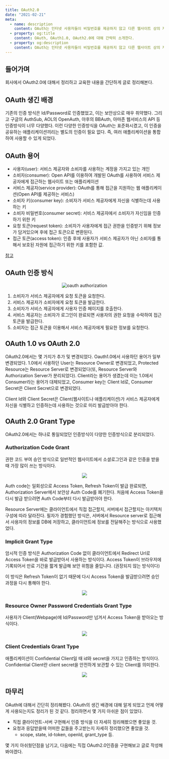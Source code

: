 ```yaml
---
title: OAuth2.0
date: "2021-02-21"
meta:
  - name: description
    content: OAuth는 인터넷 사용자들이 비밀번호를 제공하지 않고 다른 웹사이트 상의 자신들의 정보에 대해 웹사이트나 애플리케이션의 접근 권한을 부여할 수 있는 공통적인 수단으로서 사용되는, 접근 위임을 위한 개방형 표준이다.
  - property: og:title
    content: OAuth, OAuth1.0, OAuth2.0에 대해 간략히 소개한다.
  - property: og:description
    content: OAuth는 인터넷 사용자들이 비밀번호를 제공하지 않고 다른 웹사이트 상의 자신들의 정보에 대해 웹사이트나 애플리케이션의 접근 권한을 부여할 수 있는 공통적인 수단으로서 사용되는, 접근 위임을 위한 개방형 표준이다.
---
```


<h2 id="second-heading">들어가며</h2>

회사에서 OAuth2.0에 대해서 정리하고 교육한 내용을 간단하게 글로 정리해본다.

## OAuth 생긴 배경

기존의 인증 방식은 Id/Password로 인증했었고, 이는 보안상으로 매우 취약했다. 그리고 구글의 AuthSub, AOL의 OpenAuth, 야후의 BBAuth, 아마존 웹서비스의 API 등 인증방식이 너무 다양했다. 이런 다양한 인증방식을 OAuth는 표준화시켰고, 이 인증을 공유하는 애플리케이션끼리는 별도의 인증이 필요 없다. 즉, 여러 애플리케이션을 통합하여 사용할 수 있게 되었다.

## OAuth 용어

- 사용자(user): 서비스 제공자와 소비자를 사용하는 계정을 가지고 있는 개인
- 소비자(consumer): Open API를 이용하여 개발된 OAuth를 사용하여 서비스 제공자에게 접근하는 웹사이트 또는 애플리케이션
- 서비스 제공자(service provider): OAuth를 통해 접근을 지원하는 웹 애플리케이션(Open API를 제공하는 서비스)
- 소비자 키(consumer key): 소비자가 서비스 제공자에게 자신을 식별하는데 사용하는 키
- 소비자 비밀번호(consumer secret): 서비스 제공자에서 소비자가 자신임을 인증하기 위한 키
- 요청 토큰(request token): 소비자가 사용자에게 접근 권한을 인증받기 위해 정보가 담겨있으며 후에 접근 토큰으로 변환된다.
- 접근 토큰(access token): 인증 후에 사용자가 서비스 제공자가 아닌 소비자를 통해서 보호된 자원에 접근하기 위한 키를 포함한 값.

[참고](https://ko.wikipedia.org/wiki/OAuth)

## OAuth 인증 방식

  <center>
    <figure>
      <img src="https://user-images.githubusercontent.com/22426851/108617680-ccb21180-745b-11eb-8acf-18db66ca1a17.png" alt="oauth authorization">
    </figure>
  </center>

1. 소비자가 서비스 제공자에게 요청 토큰을 요청한다.
2. 서비스 제공자가 소비자에게 요청 토큰을 발급한다.
3. 소비자가 서비스 제공자에게 사용자 인증 페이지를 호출한다.
4. 서비스 제공자는 소비자가 로그인이 완료되면 사용자의 권한 요청을 수락하여 접근 토큰을 발급한다.
5. 소비자는 접근 토큰을 이용해서 서비스 제공자에게 필요한 정보를 요청한다.

## OAuth 1.0 vs OAuth 2.0

OAuth2.0에서는 몇 가지가 추가 및 변경되었다.
Oauth1.0에서 사용하던 용어가 일부 변경되었다. 1.0에서 사용하던 User는 Resource Owner로 변경되었고, Protected Resource는 Resource Server로 변경되었다(또, Resource Server와 Authorization Server가 분리되었다). Client라는 용어가 생겼는데 이는 1.0에서 Consumer라는 용어가 대체되었고, Consumer key는 Client Id로, Consumer Secret은 Client Secret으로 변경되었다.

Client Id와 Client Secret은 Client(웹사이트나 애플리케이션)가 서비스 제공자에게 자신을 식별하고 인증하는데 사용하는 것으로 미리 발급받아야 한다.

## OAuth 2.0 Grant Type

OAuth2.0에서는 하나로 통일되었던 인증방식이 다양한 인증방식으로 분리되었다.

### Authorization Code Grant

권한 코드 부여 승인 방식으로 일반적인 웹사이트에서 소셜로그인과 같은 인증을 받을 때 가장 많이 쓰는 방식이다.

  <center>
    <figure>
      <img src="https://user-images.githubusercontent.com/22426851/108618270-1bfa4100-7460-11eb-9877-34e4af38997f.png">
    </figure>
  </center>

Auth code는 일회성으로 Access Token, Refresh Token이 발급 완료되면, Authorization Server에서 보안상 Auth Code를 폐기한다. 처음에 Access Token을 다시 발급 받으려면 Auth Code부터 다시 발급받아야 한다.

Resource Server에는 클라이언트에서 직접 접근할지, 서버에서 접근할지는 아키텍처 구성에 따라 달라진다.
필자가 경험했던 방식은, 서버에서 Resource server로 접근해서 사용자의 정보를 DB에 저장하고, 클라이언트에 정보를 전달해주는 방식으로 사용했었다.

### Implicit Grant Type

암시적 인증 방식은 Authorization Code 없이 클라이언트에서 Redirect Url로 Access Token을 바로 발급받아서 사용하는 방식이다. Access Token이 브라우저에 기록되어서 만료 기간을 짧게 발급해 보안 위험을 줄입니다. (권장되지 않는 방식이다)

이 방식은 Refresh Token이 없기 때문에 다시 Access Token을 발급받으려면 승인 과정을 다시 통해야 한다.

  <center>
    <figure>
      <img src="https://user-images.githubusercontent.com/22426851/108618581-ac398580-7462-11eb-9043-77e556e23ca3.png">
    </figure>
  </center>

### Resource Owner Password Credentials Grant Type

사용자가 Client(Webpage)에 Id/Password만 넘겨서 Access Token을 받아오는 방식이다.

<center>
    <figure>
      <img src="https://user-images.githubusercontent.com/22426851/108618766-13a40500-7464-11eb-8735-248cb9ffcf24.png">
    </figure>
  </center>

### Client Credentials Grant Type

애플리케이션이 Confidential Client일 때 id와 secret을 가지고 인증하는 방식이다.  
Confidential Client란 client secret을 안전하게 보관할 수 있는 Client를 의미한다.

<center>
    <figure>
      <img src="https://user-images.githubusercontent.com/22426851/108618819-79908c80-7464-11eb-838d-79a738eb3a7e.png">
    </figure>
  </center>

## 마무리

OAuth에 대해서 간단히 정리해봤다. OAuth의 생긴 배경에 대해 알게 되었고 언제 어떻게 사용되는지도 정리가 된 것 같다. 정리하면서 몇 가지 아쉬운 점이 있었다.

- 직접 클라이언트-서버 구현해서 인증 방식을 더 자세히 정리해봤으면 좋았을 것.
- 요청과 응답받을때 어떠한 값들을 주고받는지 자세히 정리했으면 좋았을 것.
  - scope, state, id-token, openId, grant_type 등.

몇 가지 아쉬웠던점을 남기고, 다음에는 직접 OAuth2.0인증을 구현해보고 글로 작성해봐야겠다.
